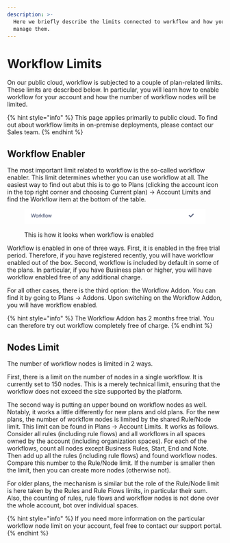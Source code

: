 ```yaml
---
description: >-
  Here we briefly describe the limits connected to workflow and how you can
  manage them.
---
```


# Workflow Limits

On our public cloud, workflow is subjected to a couple of plan-related limits. These limits are described below. In particular, you will learn how to enable workflow for your account and how the number of workflow nodes will be limited.

{% hint style="info" %}
This page applies primarily to public cloud. To find out about workflow limits in on-premise deployments, please contact our Sales team.
{% endhint %}

## Workflow Enabler

The most important limit related to workflow is the so-called workflow enabler. This limit determines whether you can use workflow at all. The easiest way to find out abut this is to go to Plans (clicking the account icon in the top right corner and choosing Current plan) -> Account Limits and find the Workflow item at the bottom of the table.

<figure><img src="../.gitbook/assets/image (4) (1).png" alt=""><figcaption><p>This is how it looks when workflow is enabled</p></figcaption></figure>

Workflow is enabled in one of three ways. First, it is enabled in the free trial period. Therefore, if you have registered recently, you will have workflow enabled out of the box. Second, workflow is included by default in some of the plans. In particular, if you have Business plan or higher, you will have workflow enabled free of any additional charge.

For all other cases, there is the third option: the Workflow Addon. You can find it by going to Plans -> Addons. Upon switching on the Workflow Addon, you will have workflow enabled.

{% hint style="info" %}
The Workflow Addon has 2 months free trial. You can therefore try out workflow completely free of charge.
{% endhint %}

## Nodes Limit

The number of workflow nodes is limited in 2 ways.

First, there is a limit on the number of nodes in a single workflow. It is currently set to 150 nodes. This is a merely technical limit, ensuring that the workflow does not exceed the size supported by the platform.

The second way is putting an upper bound on workflow nodes as well. Notably, it works a little differently for new plans and old plans. For the new plans, the number of workflow nodes is limited by the shared Rule/Node limit. This limit can be found in Plans -> Account Limits. It works as follows. Consider all rules (including rule flows) and all workflows in all spaces owned by the account (including organization spaces). For each of the workflows, count all nodes except Business Rules, Start, End and Note. Then add up all the rules (including rule flows) and found workflow nodes. Compare this number to the Rule/Node limit. If the number is smaller then the limit, then you can create more nodes (otherwise not).

For older plans, the mechanism is similar but the role of the Rule/Node limit is here taken by the Rules and Rule Flows limits, in particular their sum. Also, the counting of rules, rule flows and workflow nodes is not done over the whole account, bot over individual spaces.

{% hint style="info" %}
If you need more information on the particular workflow node limit on your account, feel free to contact our support portal.
{% endhint %}

